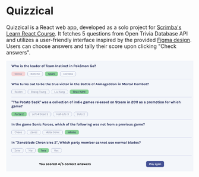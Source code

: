 # Quizzical

Quizzical is a React web app, developed as a solo project for [Scrimba's Learn React Course](https://scrimba.com/learn/learnreact). It fetches 5 questions from Open Trivia Database API and utilizes a user-friendly interface inspired by the provided [Figma design](https://www.figma.com/file/E9S5iPcm10f0RIHK8mCqKL/Quizzical-App?type=design&node-id=0-1&t=fcniYUaEsuIJBcKQ-0). Users can choose answers and tally their score upon clicking "Check answers".

![App Screenshot](docs/app-screenshot.png)
